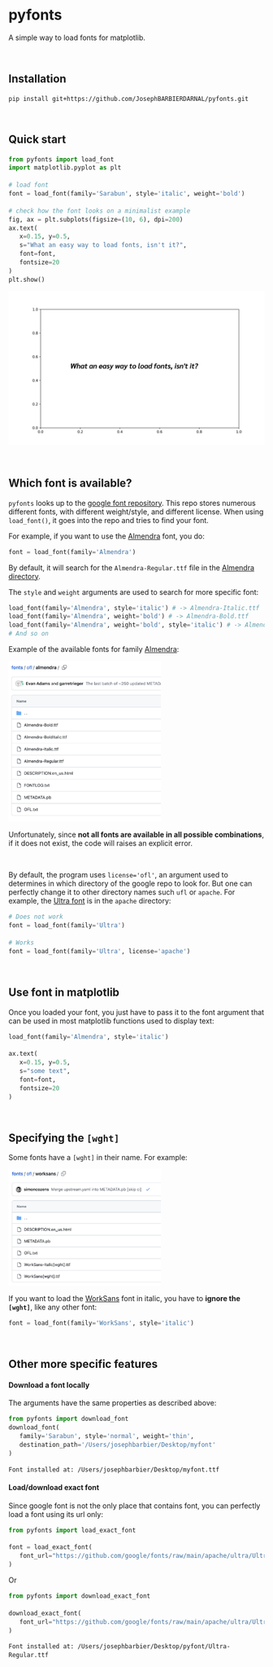 # pyfonts

A simple way to load fonts for matplotlib.

<br>

## Installation

```
pip install git+https://github.com/JosephBARBIERDARNAL/pyfonts.git
```

<br>

## Quick start

```python
from pyfonts import load_font
import matplotlib.pyplot as plt

# load font
font = load_font(family='Sarabun', style='italic', weight='bold')

# check how the font looks on a minimalist example
fig, ax = plt.subplots(figsize=(10, 6), dpi=200)
ax.text(
   x=0.15, y=0.5,
   s="What an easy way to load fonts, isn't it?",
   font=font,
   fontsize=20
)
plt.show()
```

![output of quick start](img/quickstart.png)

<br>

## Which font is available?

`pyfonts` looks up to the [google font repository](https://github.com/google/fonts/). This repo stores numerous different fonts, with different weight/style, and different license. When using `load_font()`, it goes into the repo and tries to find your font.

For example, if you want to use the [Almendra](https://github.com/google/fonts/tree/main/ofl/almendra) font, you do:

```python
font = load_font(family='Almendra')
```

By default, it will search for the `Almendra-Regular.ttf` file in the [Almendra directory](https://github.com/google/fonts/tree/main/ofl/almendra).

The `style` and `weight` arguments are used to search for more specific font:

```python
load_font(family='Almendra', style='italic') # -> Almendra-Italic.ttf
load_font(family='Almendra', weight='bold') # -> Almendra-Bold.ttf
load_font(family='Almendra', weight='bold', style='italic') # -> Almendra-BoldItalic.ttf
# And so on
```

Example of the available fonts for family [Almendra](https://github.com/google/fonts/tree/main/ofl/almendra):

<img src='img/almendra-example.png' width=300>

Unfortunately, since **not all fonts are available in all possible combinations**, if it does not exist, the code will raises an explicit error.

<br>

By default, the program uses `license='ofl'`, an argument used to determines in which directory of the google repo to look for. But one can perfectly change it to other directory names such `ufl` or `apache`. For example, the [Ultra font](https://github.com/google/fonts/tree/main/apache/ultra) is in the `apache` directory:

```python
# Does not work
font = load_font(family='Ultra')

# Works
font = load_font(family='Ultra', license='apache')
```

<br>

## Use font in matplotlib

Once you loaded your font, you just have to pass it to the font argument that can be used in most matplotlib functions used to display text:

```python
load_font(family='Almendra', style='italic')

ax.text(
   x=0.15, y=0.5,
   s="some text",
   font=font,
   fontsize=20
)
```

<br>

## Specifying the `[wght]`

Some fonts have a `[wght]` in their name. For example:

<img src='img/example-with-wght.png' width=300>

If you want to load the [WorkSans](https://github.com/google/fonts/tree/main/ofl/worksans) font in italic, you have to **ignore the `[wght]`**, like any other font:

```python
font = load_font(family='WorkSans', style='italic')
```


<br>

## Other more specific features

#### Download a font locally

The arguments have the same properties as described above:

```python
from pyfonts import download_font
download_font(
   family='Sarabun', style='normal', weight='thin',
   destination_path='/Users/josephbarbier/Desktop/myfont'
)
```

`Font installed at: /Users/josephbarbier/Desktop/myfont.ttf`

#### Load/download exact font

Since google font is not the only place that contains font, you can perfectly load a font using its url only:

```python
from pyfonts import load_exact_font

font = load_exact_font(
   font_url="https://github.com/google/fonts/raw/main/apache/ultra/Ultra-Regular.ttf"
)
```

Or

```python
from pyfonts import download_exact_font

download_exact_font(
   font_url="https://github.com/google/fonts/raw/main/apache/ultra/Ultra-Regular.ttf"
)
```

`Font installed at: /Users/josephbarbier/Desktop/pyfont/Ultra-Regular.ttf`

<br>